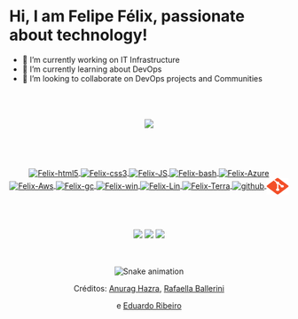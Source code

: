 # Hi, I am Felipe Félix, passionate about technology!

- 🔭 I’m currently working on IT Infrastructure
- 🌱 I’m currently learning about DevOps
- 👯 I’m looking to collaborate on DevOps projects and Communities
<br>
<br>
<br>
<div align="center">
  <a href="https://github.com/ffelixtrc">
  <img height="180em" src="https://github-readme-stats.vercel.app/api?username=ffelixtrc&show_icons=true&theme=github_dark&include_all_commits=true&count_private=true"/>
</div>
  <br>
  <br>
  <br>
<div align="center" valign="top"><br>
  <img align="center" alt="Felix-html5" height="30" width="40" src="https://cdn.jsdelivr.net/gh/devicons/devicon/icons/html5/html5-original.svg" />
  <img align="center" alt="Felix-css3" height="30" width="40" src="https://cdn.jsdelivr.net/gh/devicons/devicon/icons/css3/css3-original.svg" />
  <img align="center" alt="Felix-JS" height="30" width="40" src="https://cdn.jsdelivr.net/gh/devicons/devicon/icons/javascript/javascript-original.svg" />
  <img align="center" alt="Felix-bash" height="30" width="40" src="https://cdn.jsdelivr.net/gh/devicons/devicon/icons/bash/bash-original.svg" />
  <img align="center" alt="Felix-Azure" height="30" width="40" src="https://cdn.jsdelivr.net/gh/devicons/devicon/icons/azure/azure-original.svg" />
  <img align="center" alt="Felix-Aws" height="30" width="40" src="https://cdn.jsdelivr.net/gh/devicons/devicon/icons/amazonwebservices/amazonwebservices-original.svg" />
  <img align="center" alt="Felix-gc" height="30" width="40" src="https://cdn.jsdelivr.net/gh/devicons/devicon/icons/googlecloud/googlecloud-original.svg" />
  <img align="center" alt="Felix-win" height="30" width="40" src="https://cdn.jsdelivr.net/gh/devicons/devicon/icons/windows8/windows8-original.svg" />
  <img align="center" alt="Felix-Lin" height="30" width="40" src="https://cdn.jsdelivr.net/gh/devicons/devicon/icons/linux/linux-original.svg" />
  <img align="center" alt="Felix-Terra" height="30" width="40" src="https://cdn.jsdelivr.net/gh/devicons/devicon/icons/terraform/terraform-original.svg" />
  <img align="center" alt="github" height="35" width="35" src="https://cdn.jsdelivr.net/gh/devicons/devicon/icons/github/github-original.svg" />
  <img align="center" alt="git" height="30" width="40" src="https://raw.githubusercontent.com/devicons/devicon/master/icons/git/git-original.svg">
  <br>
  <br>
  <br>
</div>
  
  ##
 
<div align="center"> 
  <a href="https://instagram.com/o_felipefelix" target="_blank"><img src="https://img.shields.io/badge/-Instagram-%23E4405F?style=for-the-badge&logo=instagram&logoColor=white" target="_blank"></a>
  <a href="https://www.linkedin.com/in/o_felipefelix" target="_blank"><img src="https://img.shields.io/badge/-LinkedIn-%230077B5?style=for-the-badge&logo=linkedin&logoColor=white" target="_blank"></a> 
  <a href="mailto:ffelix.trc@gmail.com" target="_blank"><img src="https://img.shields.io/badge/Gmail-D14836?style=for-the-badge&logo=gmail&logoColor=white" target="_blank"></a>
  <br>
  <br>
  <br>
 <div align="center">

  ![Snake animation](https://github.com/danielbped/danielbped/blob/output/github-contribution-grid-snake.svg)
  
</div>

<div align="center">
  <p>Créditos: <a href="https://github.com/anuraghazra/github-readme-stats">Anurag Hazra</a>, <a href="https://github.com/rafaballerini">Rafaella Ballerini</a></p> e <a href="https://github.com/duribeiro">Eduardo Ribeiro</a></p>
</div>

